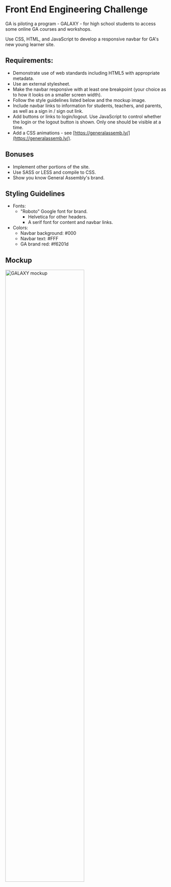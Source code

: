 # Front End Engineering Challenge

GA is piloting a program - GALAXY - for high school students to access some online GA courses and workshops.

Use CSS, HTML, and JavaScript to develop a responsive navbar for GA's new young learner site. 

## Requirements:

- Demonstrate use of web standards including HTML5 with appropriate metadata.  
- Use an external stylesheet.   
- Make the navbar responsive with at least one breakpoint (your choice as to how it looks on a smaller screen width).   
- Follow the style guidelines listed below and the mockup image.  
- Include navbar links to information for students, teachers, and parents, as well as a sign in / sign out link.
- Add buttons or links to login/logout.  Use JavaScript to control whether the login or the logout button is shown. Only one should be visible at a time.  
- Add a CSS animations - see [https://generalassemb.ly/](https://generalassemb.ly/).

## Bonuses

- Implement other portions of the site.
- Use SASS or LESS and compile to CSS.   
- Show you know General Assembly's brand.

## Styling Guidelines

- Fonts:
   - "Roboto" Google font for brand.
	 - Helvetica for other headers.
	 - A serif font for content and navbar links.
- Colors:   
	- Navbar background: #000    
	- Navbar text: #FFF
	- GA brand red: #f6201d

## Mockup

<img src="https://cloud.githubusercontent.com/assets/3254910/19701812/dcf5e748-9ab1-11e6-8fc4-6a8f6b973cfb.png" alt="GALAXY mockup" width="70%">
